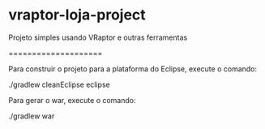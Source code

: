 vraptor-loja-project
====================

Projeto simples usando VRaptor e outras ferramentas

====================

Para construir o projeto para a plataforma do Eclipse, execute o comando:

./gradlew cleanEclipse eclipse

Para gerar o war, execute o comando:

./gradlew war
